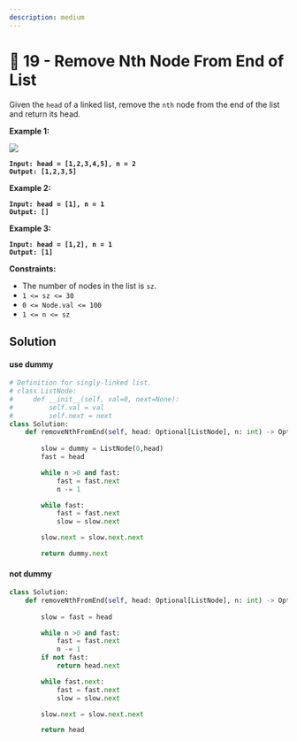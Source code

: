 ```yaml
---
description: medium
---
```


# 🤜 19 - Remove Nth Node From End of List

Given the `head` of a linked list, remove the `nth` node from the end of the list and return its head.

&#x20;

**Example 1:**

![](https://assets.leetcode.com/uploads/2020/10/03/remove\_ex1.jpg)

<pre><code><strong>Input: head = [1,2,3,4,5], n = 2
</strong><strong>Output: [1,2,3,5]
</strong></code></pre>

**Example 2:**

<pre><code><strong>Input: head = [1], n = 1
</strong><strong>Output: []
</strong></code></pre>

**Example 3:**

<pre><code><strong>Input: head = [1,2], n = 1
</strong><strong>Output: [1]
</strong></code></pre>

&#x20;

**Constraints:**

* The number of nodes in the list is `sz`.
* `1 <= sz <= 30`
* `0 <= Node.val <= 100`
* `1 <= n <= sz`

## Solution

#### use dummy

```python
# Definition for singly-linked list.
# class ListNode:
#     def __init__(self, val=0, next=None):
#         self.val = val
#         self.next = next
class Solution:
    def removeNthFromEnd(self, head: Optional[ListNode], n: int) -> Optional[ListNode]:
        
        slow = dummy = ListNode(0,head)
        fast = head

        while n >0 and fast:
            fast = fast.next
            n -= 1

        while fast:
            fast = fast.next
            slow = slow.next

        slow.next = slow.next.next

        return dummy.next

```

#### not dummy

```python
class Solution:
    def removeNthFromEnd(self, head: Optional[ListNode], n: int) -> Optional[ListNode]:
        
        slow = fast = head

        while n >0 and fast:
            fast = fast.next
            n -= 1
        if not fast:
            return head.next

        while fast.next:
            fast = fast.next
            slow = slow.next

        slow.next = slow.next.next

        return head
```
